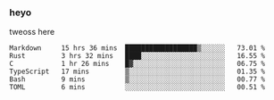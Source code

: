 ### heyo
tweoss here

<!--START_SECTION:waka-->

```text
Markdown     15 hrs 36 mins  ██████████████████▒░░░░░░   73.01 %
Rust         3 hrs 32 mins   ████░░░░░░░░░░░░░░░░░░░░░   16.55 %
C            1 hr 26 mins    █▓░░░░░░░░░░░░░░░░░░░░░░░   06.75 %
TypeScript   17 mins         ▒░░░░░░░░░░░░░░░░░░░░░░░░   01.35 %
Bash         9 mins          ▒░░░░░░░░░░░░░░░░░░░░░░░░   00.77 %
TOML         6 mins          ░░░░░░░░░░░░░░░░░░░░░░░░░   00.51 %
```

<!--END_SECTION:waka-->

<!--
**Tweoss/tweoss** is a ✨ _special_ ✨ repository because its `README.md` (this file) appears on your GitHub profile.

Here are some ideas to get you started:

- 🔭 I’m currently working on ...
- 🌱 I’m currently learning ...
- 👯 I’m looking to collaborate on ...
- 🤔 I’m looking for help with ...
- 💬 Ask me about ...
- 📫 How to reach me: ...
- 😄 Pronouns: ...
- ⚡ Fun fact: ...
-->
